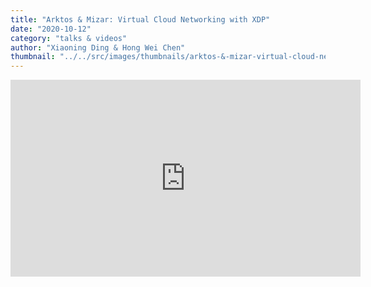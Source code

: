 ```yaml
---
title: "Arktos & Mizar: Virtual Cloud Networking with XDP"
date: "2020-10-12"
category: "talks & videos"
author: "Xiaoning Ding & Hong Wei Chen"
thumbnail: "../../src/images/thumbnails/arktos-&-mizar-virtual-cloud-networking-with-xdp.jpg"
---
```


<iframe  width="560" height="315" src="https://www.youtube.com/embed/iyXoYGI7U_g" frameborder="0"></iframe>
